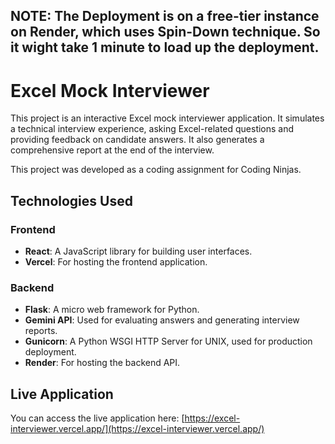 ## NOTE: The Deployment is on a free-tier instance on Render, which uses Spin-Down technique. So it wight take 1 minute to load up the deployment.




# Excel Mock Interviewer

This project is an interactive Excel mock interviewer application. It simulates a technical interview experience, asking Excel-related questions and providing feedback on candidate answers. It also generates a comprehensive report at the end of the interview.

This project was developed as a coding assignment for Coding Ninjas.

## Technologies Used

### Frontend
*   **React**: A JavaScript library for building user interfaces.
*   **Vercel**: For hosting the frontend application.

### Backend
*   **Flask**: A micro web framework for Python.
*   **Gemini API**: Used for evaluating answers and generating interview reports.
*   **Gunicorn**: A Python WSGI HTTP Server for UNIX, used for production deployment.
*   **Render**: For hosting the backend API.

## Live Application

You can access the live application here: [https://excel-interviewer.vercel.app/](https://excel-interviewer.vercel.app/)
